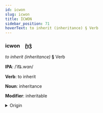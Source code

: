 ```yaml
---
id: icwon
slug: icwon
title: İCWON
sidebar_position: 71
hoverText: to inherit (inheritance) § Verb
---
```


### icwon&emsp;<span kind="abugida">ɽ̄ɟʒ̃</span>

*to inherit (inheritance)* **§** Verb

**IPA**: /ˈit͡ɕ.wɑn/

**Verb**: to inherit

**Noun**: inheritance

**Modifier**: inheritable

<details>
    <summary>Origin</summary>
    Mandarin 遺傳 yíchuán /ji.ʈʂʰwan/<br/>
    <em>Sino-Tibetan Language Family</em>
</details>